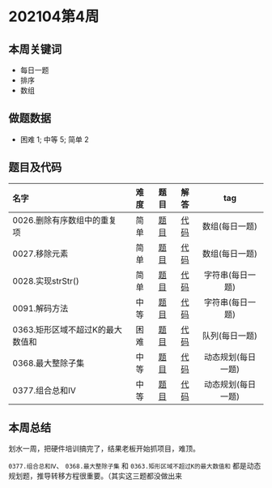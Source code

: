 <!--
 * @Description: 
 * @Autor: Au3C2
 * @Date: 2021-01-11 14:55:49
 * @LastEditors: Au3C2
 * @LastEditTime: 2021-05-01 15:36:01
-->
# 202104第4周

## 本周关键词

* 每日一题
* 排序
* 数组

## 做题数据

* 困难 1; 中等 5; 简单 2

## 题目及代码

|名字|难度|题目|解答|tag|
|:-|:-:|:-:|:-:|:-:|
|0026.删除有序数组中的重复项|简单|[题目](https://leetcode-cn.com/problems/remove-duplicates-from-sorted-array/)|[代码](../Code/202104第4周/0026.删除有序数组中的重复项.md)|数组(每日一题)
|0027.移除元素|简单|[题目](https://leetcode-cn.com/problems/remove-element/)|[代码](../Code/202104第4周/0027.移除元素.md)|数组(每日一题)
|0028.实现strStr()|简单|[题目](https://leetcode-cn.com/problems/implement-strstr/)|[代码](../Code/202104第4周/0028.实现strStr().md)|字符串(每日一题)
|0091.解码方法|中等|[题目](https://leetcode-cn.com/problems/decode-ways/)|[代码](../Code/202104第4周/0091.解码方法.md)|字符串(每日一题)
|0363.矩形区域不超过K的最大数值和|困难|[题目](https://leetcode-cn.com/problems/max-sum-of-rectangle-no-larger-than-k/)|[代码](../Code/202104第4周/0363.矩形区域不超过K的最大数值和.md)|队列(每日一题)
|0368.最大整除子集|中等|[题目](https://leetcode-cn.com/problems/largest-divisible-subset/)|[代码](../Code/202104第4周/0368.最大整除子集.md)|动态规划(每日一题)
|0377.组合总和Ⅳ|中等|[题目](https://leetcode-cn.com/problems/combination-sum-iv/)|[代码](../Code/202104第4周/0377.组合总和Ⅳ.md)|动态规划(每日一题)


## 本周总结
划水一周，把硬件培训搞完了，结果老板开始抓项目，难顶。

`0377.组合总和Ⅳ`、 `0368.最大整除子集` 和 `0363.矩形区域不超过K的最大数值和` 都是动态规划题，推导转移方程很重要。（其实这三题都没做出来
